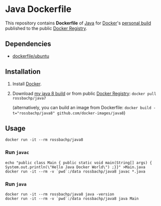 # Java Dockerfile


This repository contains **Dockerfile** of [Java](https://www.java.com/) for [Docker](https://www.docker.io/)'s [personal build](https://index.docker.io/u/rossbachp/java8/) published to the public [Docker Registry](https://index.docker.io/).


## Dependencies

* [dockerfile/ubuntu](http://dockerfile.github.io/#/ubuntu)


## Installation

1. Install [Docker](https://www.docker.io/).

2. Download [my java 8 build](https://index.docker.io/u/rossbachp/java8/) or from public [Docker Registry](https://index.docker.io/): `docker pull rossbachp/java7`

   (alternatively, you can build an image from Dockerfile: `docker build -t="rossbachp/java8" github.com/docker-images/java8`)


## Usage

    docker run -it --rm rossbachp/java8

### Run `javac`

    echo "public class Main { public static void main(String[] args) { System.out.println(\"Hello Java Docker World\") ;}}" >Main.java
    docker run -it --rm -v `pwd`:/data rossbachp/java8 javac *.java

### Run `java`

    docker run -it --rm rossbachp/java8 java -version
    docker run -it --rm -v `pwd`:/data rossbachp/java8 java Main
